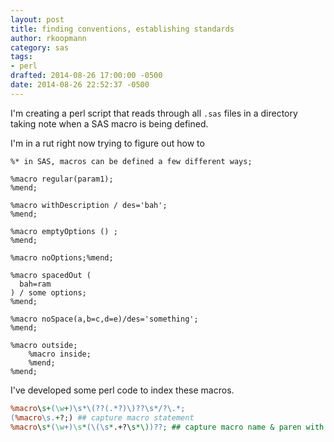 ```yaml
---
layout: post
title: finding conventions, establishing standards
author: rkoopmann
category: sas
tags:
- perl
drafted: 2014-08-26 17:00:00 -0500
date: 2014-08-26 22:52:37 -0500
---
```


I'm creating a perl script that reads through all `.sas` files in a directory taking note when a SAS macro is being defined.

<!--more-->

I'm in a rut right now trying to figure out how to 

```
%* in SAS, macros can be defined a few different ways;

%macro regular(param1);
%mend;

%macro withDescription / des='bah';
%mend;

%macro emptyOptions () ;
%mend;

%macro noOptions;%mend;

%macro spacedOut (
  bah=ram
) / some options;
%mend;

%macro noSpace(a,b=c,d=e)/des='something';
%mend;

%macro outside;
	%macro inside;
	%mend;
%mend;
```

I've developed some perl code to index these macros.

```perl
%macro\s+(\w+)\s*\(??(.*?)\)??\s*/?\.*;
(%macro\s.+?;) ## capture macro statement
%macro\s*(\w+)\s*(\(\s*.+?\s*\))??; ## capture macro name & paren with contents
```